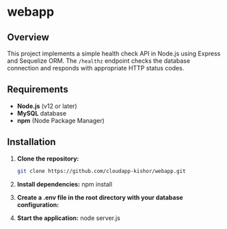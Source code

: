 # webapp

## Overview

This project implements a simple health check API in Node.js using Express and Sequelize ORM. The `/healthz` endpoint checks the database connection and responds with appropriate HTTP status codes.


## Requirements

- **Node.js** (v12 or later)
- **MySQL** database
- **npm** (Node Package Manager)

## Installation

1. **Clone the repository:**
   ```bash
   git clone https://github.com/cloudapp-kishor/webapp.git

2. **Install dependencies:**
   npm install

3. **Create a .env file in the root directory with your database configuration:**

4. **Start the application:**
   node server.js